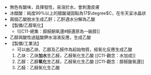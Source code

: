 - 無色有酸味，具揮發性，易溶於水，會刺激皮膚
- 冰醋酸：純度99%以上的醋酸凝固點為17$\degree$C，在冬天呈冰晶狀
- 兩個乙酸脫水生成乙酐；乙酐遇水分解為乙酸
- 【製備/乙醇氧化】
	- ![[C11-總集：醇醛酮氧還#醛還原為一級醇]]
- 乙醇與酸性過錳酸鉀水溶液反應，生成乙酸
- 【製備/工業法】
	- 可以由乙炔、乙醇及乙醛作為起始物質，經氧化反應生成乙酸
	1. 乙炔：乙炔**加水**生乙醛，乙醛氧化生乙酸 [[C11-觀念：水加成]]
	2. 乙醇：乙醇**氧化**生乙醛，乙醛氧化生乙酸 [[C11-觀念：醇醛酸氧還]]
	3. 乙醛：乙醛氧化生乙酸
